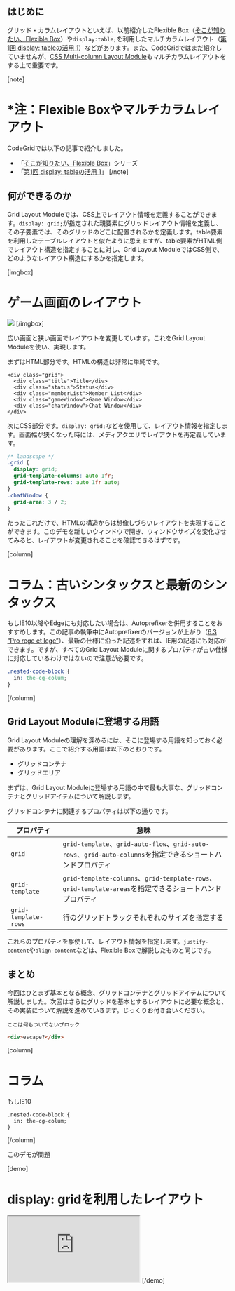 ## はじめに

グリッド・カラムレイアウトといえば、以前紹介したFlexible Box（[そこが知りたい、Flexible Box](https://app.codegrid.net/entry/flexiblebox-1)）や`display:table;`を利用したマルチカラムレイアウト（[第1回 display: tableの活用 1](https://app.codegrid.net/entry/css-table-1)）などがあります。また、CodeGridではまだ紹介していませんが、[CSS Multi-column Layout Module](https://www.w3.org/TR/css3-multicol/#columns)もマルチカラムレイアウトをする上で重要です。

[note]
# *注：Flexible Boxやマルチカラムレイアウト
CodeGridでは以下の記事で紹介しました。
- 「[そこが知りたい、Flexible Box](https://app.codegrid.net/series/2015-css-flexiblebox)」シリーズ
- 「[第1回 display: tableの活用 1](https://app.codegrid.net/entry/css-table-1)」
[/note]


## 何ができるのか

Grid Layout Moduleでは、CSS上でレイアウト情報を定義することができます。`display: grid;`が指定された親要素にグリッドレイアウト情報を定義し、その子要素では、そのグリッドのどこに配置されるかを定義します。table要素を利用したテーブルレイアウトと似たように思えますが、table要素がHTML側でレイアウト構造を指定することに対し、Grid Layout ModuleではCSS側で、どのようなレイアウト構造にするかを指定します。

[imgbox]
# ゲーム画面のレイアウト
![](https://s3-ap-northeast-1.amazonaws.com/codegrid/2016-display-grid/img/img01.png)
[/imgbox]

広い画面と狭い画面でレイアウトを変更しています。これをGrid Layout Moduleを使い、実現します。

まずはHTML部分です。HTMLの構造は非常に単純です。

```html#display:gridのHTMLの例
<div class="grid">
  <div class="title">Title</div>
  <div class="status">Status</div>
  <div class="memberList">Member List</div>
  <div class="gameWindow">Game Window</div>
  <div class="chatWindow">Chat Window</div>
</div>
```

次にCSS部分です。`display: grid;`などを使用して、レイアウト情報を指定します。画面幅が狭くなった時には、メディアクエリでレイアウトを再定義しています。

```css
/* landscape */
.grid {
  display: grid;
  grid-template-columns: auto 1fr;
  grid-template-rows: auto 1fr auto;
}
.chatWindow {
  grid-area: 3 / 2;
}
```

たったこれだけで、HTMLの構造からは想像しづらいレイアウトを実現することができます。このデモを新しいウィンドウで開き、ウィンドウサイズを変化させてみると、レイアウトが変更されることを確認できるはずです。


[column]
# コラム：古いシンタックスと最新のシンタックス
もしIE10以降やEdgeにも対応したい場合は、Autoprefixerを併用することをおすすめします。この記事の執筆中にAutoprefixerのバージョンが上がり（[6.3 “Pro rege et lege”](https://github.com/postcss/autoprefixer/releases/tag/6.3.0)）、最新の仕様に沿った記述をすれば、IE用の記述にも対応ができます。ですが、すべてのGrid Layout Moduleに関するプロパティが古い仕様に対応しているわけではないので注意が必要です。

```css
.nested-code-block {
  in: the-cg-colum;
}
```
[/column]


## Grid Layout Moduleに登場する用語

Grid Layout Moduleの理解を深めるには、そこに登場する用語を知っておく必要があります。ここで紹介する用語は以下のとおりです。

- グリッドコンテナ
- グリッドエリア

まずは、Grid Layout Moduleに登場する用語の中で最も大事な、グリッドコンテナとグリッドアイテムについて解説します。

グリッドコンテナに関連するプロパティは以下の通りです。

プロパティ | 意味
--- | ---
`grid` | `grid-template`、`grid-auto-flow`、`grid-auto-rows`、`grid-auto-columns`を指定できるショートハンドプロパティ
`grid-template` | `grid-template-columns`、`grid-template-rows`、`grid-template-areas`を指定できるショートハンドプロパティ
`grid-template-rows` | 行のグリッドトラックそれぞれのサイズを指定する

これらのプロパティを駆使して、レイアウト情報を指定します。`justify-content`や`align-content`などは、Flexible Boxで解説したものと同じです。

## まとめ
今回はひとまず基本となる概念、グリッドコンテナとグリッドアイテムについて解説しました。次回はさらにグリッドを基本とするレイアウトに必要な概念と、その実装について解説を進めていきます。じっくりお付き合いください。

```
ここは何もついてないブロック
```

```html
<div>escape?</div>
```

[column]
# コラム
もしIE10

```css#コラムのコード
.nested-code-block {
  in: the-cg-colum;
}
```
[/column]

このデモが問題

[demo]
# display: gridを利用したレイアウト
<iframe src="https://s3-ap-northeast-1.amazonaws.com/codegrid/2016-display-grid/demo/1/index.html" data-trigger></iframe>
[/demo]
